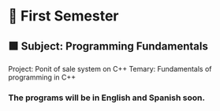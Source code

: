 # 🔴 First Semester
## 🟩 Subject: Programming Fundamentals
Project: Ponit of sale system on C++
Temary: Fundamentals of programming in C++

### The programs will be in English and Spanish soon.